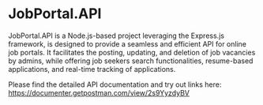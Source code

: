 # JobPortal.API

JobPortal.API is a Node.js-based project leveraging the Express.js framework, is designed to provide a seamless and efficient API for online job portals. It facilitates the posting, updating, and deletion of job vacancies by admins, while offering job seekers search functionalities, resume-based applications, and real-time tracking of applications.

Please find the detailed API documentation and try out links here:
https://documenter.getpostman.com/view/2s9YyzdyBV